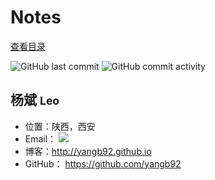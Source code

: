 # Notes

[查看目录](SUMMARY.md)

![GitHub last commit](https://img.shields.io/github/last-commit/hexhero/notes?logo=mastercard)   ![GitHub commit activity](https://img.shields.io/github/commit-activity/m/hexhero/notes?logo=scaleway)

## 杨斌 <small>Leo</small>

- 位置：陕西，西安
- Email： <a target="_blank" href="http://mail.qq.com/cgi-bin/qm_share?t=qm_mailme&email=o5aRkJObl5WbluPS0o3AzM4" style="text-decoration:none;"><img src="http://rescdn.qqmail.com/zh_CN/htmledition/images/function/qm_open/ico_mailme_01.png"/></a>
- 博客：<http://yangb92.github.io>
- GitHub： <https://github.com/yangb92>
